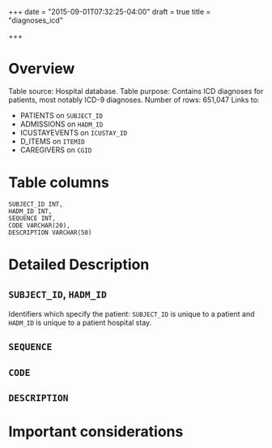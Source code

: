 +++
date = "2015-09-01T07:32:25-04:00"
draft = true
title = "diagnoses_icd"

+++

# Overview

Table source: Hospital database.
Table purpose: Contains ICD diagnoses for patients, most notably ICD-9 diagnoses.
Number of rows: 651,047
Links to: 
* PATIENTS on `SUBJECT_ID`
* ADMISSIONS on `HADM_ID`
* ICUSTAYEVENTS on `ICUSTAY_ID`
* D_ITEMS on `ITEMID`
* CAREGIVERS on `CGID`

# Table columns

	SUBJECT_ID INT, 
	HADM_ID INT, 
	SEQUENCE INT, 
	CODE VARCHAR(20), 
	DESCRIPTION VARCHAR(50)
	
# Detailed Description

## `SUBJECT_ID`, `HADM_ID`


Identifiers which specify the patient: `SUBJECT_ID` is unique to a patient and `HADM_ID` is unique to a patient hospital stay.
## `SEQUENCE`

## `CODE`

## `DESCRIPTION`


# Important considerations